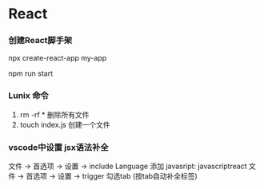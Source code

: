 # React

### 创建React脚手架
npx create-react-app my-app

npm run start 


### Lunix 命令
1. rm -rf * 删除所有文件
2. touch index.js 创建一个文件




### vscode中设置 jsx语法补全
文件 -> 首选项 -> 设置 -> include Language 添加 javasript: javascriptreact
文件 -> 首选项 -> 设置 -> trigger 勾选tab (按tab自动补全标签)